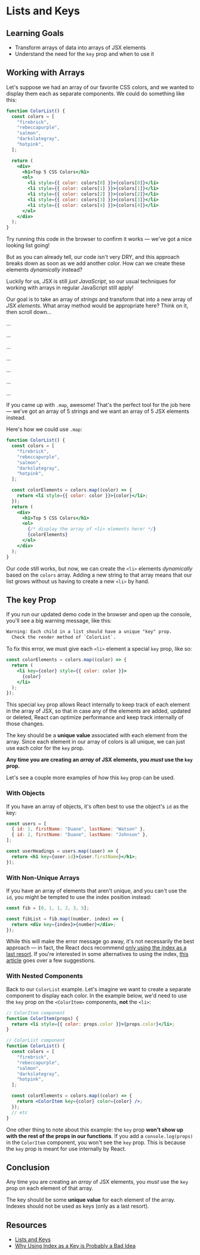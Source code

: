 # Lists and Keys

## Learning Goals

- Transform arrays of data into arrays of JSX elements
- Understand the need for the `key` prop and when to use it

## Working with Arrays

Let's suppose we had an array of our favorite CSS colors, and we wanted to display them each as separate components. We could do something like this:

```jsx
function ColorList() {
  const colors = [
    "firebrick",
    "rebeccapurple",
    "salmon",
    "darkslategray",
    "hotpink",
  ];

  return (
    <div>
      <h1>Top 5 CSS Colors</h1>
      <ol>
        <li style={{ color: colors[0] }}>{colors[0]}</li>
        <li style={{ color: colors[1] }}>{colors[1]}</li>
        <li style={{ color: colors[2] }}>{colors[2]}</li>
        <li style={{ color: colors[3] }}>{colors[3]}</li>
        <li style={{ color: colors[4] }}>{colors[4]}</li>
      </ol>
    </div>
  );
}
```

Try running this code in the browser to confirm it works — we've got a
nice looking list going!

But as you can already tell, our code isn't very DRY, and this approach
breaks down as soon as we add another color. How can we create these elements
_dynamically_ instead?

Luckily for us, JSX is still _just JavaScript_, so our usual techniques for
working with arrays in regular JavaScript still apply!

Our goal is to take an array of _strings_ and transform that into a new array of
_JSX elements_. What array method would be appropriate here? Think on it, then
scroll down...

...

...

...

...

...

...

...

If you came up with `.map`, awesome! That's the perfect tool for the job here
— we've got an array of 5 strings and we want an array of 5 JSX elements
instead.

Here's how we could use `.map`:

```jsx
function ColorList() {
  const colors = [
    "firebrick",
    "rebeccapurple",
    "salmon",
    "darkslategray",
    "hotpink",
  ];

  const colorElements = colors.map((color) => {
    return <li style={{ color: color }}>{color}</li>;
  });
  return (
    <div>
      <h1>Top 5 CSS Colors</h1>
      <ol>
        {/* display the array of <li> elements here! */}
        {colorElements}
      </ol>
    </div>
  );
}
```

Our code still works, but now, we can create the `<li>` elements _dynamically_
based on the `colors` array. Adding a new string to that array means that our
list grows without us having to create a new `<li>` by hand.

## The key Prop

If you run our updated demo code in the browser and open up the console, you'll
see a big warning message, like this:

```txt
Warning: Each child in a list should have a unique "key" prop.
  Check the render method of `ColorList`.
```

To fix this error, we must give each `<li>` element a special `key` prop, like so:

```jsx
const colorElements = colors.map((color) => {
  return (
    <li key={color} style={{ color: color }}>
      {color}
    </li>
  );
});
```

This special `key` prop allows React internally to keep track of each element in
the array of JSX, so that in case any of the elements are added, updated or
deleted, React can optimize performance and keep track internally of those
changes.

The key should be a **unique value** associated with each element from the
array. Since each element in our array of colors is all unique, we can just use
each color for the `key` prop.

**Any time you are creating an _array_ of JSX elements, you _must_ use the `key`
prop.**

Let's see a couple more examples of how this `key` prop can be used.

### With Objects

If you have an array of objects, it's often best to use the object's `id` as the
key:

```jsx
const users = [
  { id: 1, firstName: "Duane", lastName: "Watson" },
  { id: 2, firstName: "Duane", lastName: "Johnson" },
];

const userHeadings = users.map((user) => {
  return <h1 key={user.id}>{user.firstName}</h1>;
});
```

### With Non-Unique Arrays

If you have an array of elements that aren't unique, and you can't use the `id`,
you might be tempted to use the index position instead:

```jsx
const fib = [0, 1, 1, 2, 3, 5];

const fibList = fib.map((number, index) => {
  return <div key={index}>{number}</div>;
});
```

While this will make the error message go away, it's not necessarily the best
approach — in fact, the React docs recommend
[only using the index as a last resort][react docs keys]. If you're interested
in some alternatives to using the index, [this article][index key anti-pattern]
goes over a few suggestions.

[react docs keys]: https://reactjs.org/docs/lists-and-keys.html#keys
[index key anti-pattern]: https://medium.com/@robinpokorny/index-as-a-key-is-an-anti-pattern-e0349aece318

### With Nested Components

Back to our `ColorList` example. Let's imagine we want to create a separate
component to display each color. In the example below, we'd need to use the
`key` prop on the `<ColorItem>` components, **not** the `<li>`:

```jsx
// ColorItem component
function ColorItem(props) {
  return <li style={{ color: props.color }}>{props.color}</li>;
}

// ColorList component
function ColorList() {
  const colors = [
    "firebrick",
    "rebeccapurple",
    "salmon",
    "darkslategray",
    "hotpink",
  ];

  const colorElements = colors.map((color) => {
    return <ColorItem key={color} color={color} />;
  });
  // etc
}
```

One other thing to note about this example: the `key` prop **won't show up with
the rest of the props in our functions**. If you add a `console.log(props)` in
the `ColorItem` component, you won't see the `key` prop. This is because the
`key` prop is meant for use internally by React.

## Conclusion

Any time you are creating an _array_ of JSX elements, you _must_ use the `key`
prop on each element of that array.

The key should be some **unique value** for each element of the array. Indexes
should not be used as keys (only as a last resort).

## Resources

- [Lists and Keys](https://reactjs.org/docs/lists-and-keys.html)
- [Why Using Index as a Key is Probably a Bad Idea](https://medium.com/@vraa/why-using-an-index-as-key-in-react-is-probably-a-bad-idea-7543de68b17c)
